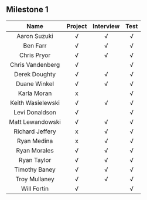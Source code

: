 ## Milestone 1

Name          |  Project | Interview | Test |
:------------:|:--------:|:---------:|:----:|
Aaron Suzuki        | √ |√ |√ |
Ben Farr            | √ |√ |√ |
Chris Pryor         | √ |√ |√ |
Chris Vandenberg    | √ |  |√ |
Derek Doughty       | √ |√ | √|
Duane Winkel        | √ |√ |√ |
Karla Moran         | x |  |√ |
Keith Wasielewski   | √ |√ |√ |
Levi Donaldson      | √ |  |√ |
Matt Lewandowski    | √ |√ |√ |
Richard Jeffery     | x |√ |√ |
Ryan Medina         | x |√ |√ |
Ryan Morales        | √ | √ |√ |
Ryan Taylor         | √ |√ |√ |
Timothy Baney       | √ |√ |√ |
Troy Mullaney       | √ |√ |√ |
Will Fortin         | √ |  |√ |

